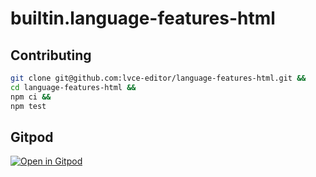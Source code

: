 # builtin.language-features-html

## Contributing

```sh
git clone git@github.com:lvce-editor/language-features-html.git &&
cd language-features-html &&
npm ci &&
npm test
```

## Gitpod

[![Open in Gitpod](https://gitpod.io/button/open-in-gitpod.svg)](https://gitpod.io/#https://github.com/lvce-editor/language-features-html)
